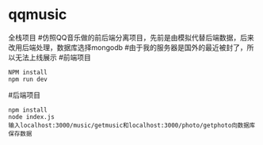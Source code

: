 # qqmusic
全栈项目
#仿照QQ音乐做的前后端分离项目，先前是由模拟代替后端数据，后来改用后端处理，数据库选择mongodb
#由于我的服务器是国外的最近被封了，所以无法上线展示
#前端项目
```
NPM install
npm run dev
```
#后端项目
```
npm install
node index.js
输入localhost:3000/music/getmusic和localhost:3000/photo/getphoto向数据库保存数据
```
